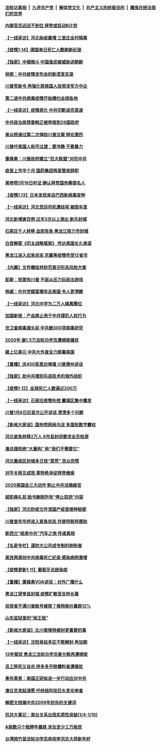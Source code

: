 

####  [法轮功真相](../../../../basic/blob/master/README.md?t=01150231) &nbsp;|&nbsp; [九评共产党](../../../../9ping.md/blob/master/README.md?t=01150231) &nbsp;|&nbsp; [解体党文化](../../../../jtdwh.md/blob/master/README.md?t=01150231)  &nbsp;|&nbsp; [共产主义的终极目的](../../../../gczydzjmd.md/blob/master/README.md?t=01150231) &nbsp;|&nbsp; [魔鬼在统治我们的世界](../../../../mgztzwmdsj.md/blob/master/README.md?t=01150231) 

#### [内阁官员迟迟不到位 拜登或启动B计划](../pages/nf4514/n12688175.md?t=01150231) 

#### [【一线采访】河北染疫暴增 三里庄全村隔离](../pages/nf4514/n12687859.md?t=01150231) 

#### [【疫情1·14】德国单日死亡人数刷新纪录](../pages/nf4514/n12687488.md?t=01150231) 

#### [【独家】中俄暗斗 中国渔民被威胁送朝鲜](../pages/nf4514/n12686659.md?t=01150231) 

#### [钟原：中共疫情发布会的新谎言实录](../pages/nf4514/n12686514.md?t=01150231) 

#### [川普签新令 再强化禁美国人投资涉军方中企](../pages/nf4514/n12686925.md?t=01150231) 

#### [第二波中共病毒疫情开始横扫全球各地](../pages/nf4514/n12686614.md?t=01150231) 

#### [【一线采访】疫情恶化 中共切断进京高速](../pages/nf4514/n12686145.md?t=01150231) 

#### [中共政治局常委韩正被举报到29国政府](../pages/nf4514/n12686391.md?t=01150231) 

#### [美众院通过第二次弹劾川普议案 辩论激烈](../pages/nf4514/n12686298.md?t=01150231) 

#### [川普吁美国人和平过渡：要冷静 不要暴力](../pages/nf4514/n12686242.md?t=01150231) 

#### [蓬佩奥：川普政府建立“巨大联盟”对抗中共](../pages/nf4514/n12684543.md?t=01150231) 

#### [疫苗上市半个月 国药集团两高管突辞职](../pages/nf4514/n12685806.md?t=01150231) 

#### [美参院1月19日听证 确认拜登国务卿提名人](../pages/nf4514/n12685711.md?t=01150231) 

#### [【疫情1.13】日本发现来自巴西新病毒变种](../pages/nf4514/n12685206.md?t=01150231) 

#### [【一线采访】河北货运司机遭歧视 被困车里](../pages/nf4514/n12685796.md?t=01150231) 

#### [河北新增逾百例 过半3次以上测出 新乐封城](../pages/nf4514/n12685805.md?t=01150231) 

#### [石家庄千人转移 血库告急 黑龙江铁力市封城](../pages/nf4514/n12685098.md?t=01150231) 

#### [白宫解密《印太战略框架》 传达美国长久承诺](../pages/nf4514/n12685318.md?t=01150231) 

#### [黑龙江进入应急状态 京冀黑疫情传至12省市](../pages/nf4514/n12684519.md?t=01150231) 

#### [【内幕】文件曝桂林防范意识形态风险方案](../pages/nf4514/n12682135.md?t=01150231) 

#### [彭斯：拒罢免川普 不屈从压力玩政治游戏](../pages/nf4514/n12684330.md?t=01150231) 

#### [杨威：中共党媒蛮横攻击美国 令人更清醒](../pages/nf4514/n12684226.md?t=01150231) 

#### [【一线采访】河北中学为二万人隔离腾位](../pages/nf4514/n12683961.md?t=01150231) 

#### [加国新规：产品禁止用于中共侵犯人权行为](../pages/nf4514/n12684038.md?t=01150231) 

#### [世卫查病毒源头前 中共删300项病毒研究](../pages/nf4514/n12683784.md?t=01150231) 

#### [2020年 逾1.5万法轮功学员遭绑架骚扰](../pages/nf4514/n12682977.md?t=01150231) 

#### [砸上亿美元 中共大外宣全力部署美国](../pages/nf4514/n12682358.md?t=01150231) 

#### [【重播】庆450英里边境墙 川普德州讲话](../pages/nf4514/n12681395.md?t=01150231) 

#### [【独家】助中共搜刮先进技术的海外组织](../pages/nf4514/n12669672.md?t=01150231) 

#### [【疫情1·12】全球死亡人数逼近200万](../pages/nf4514/n12682885.md?t=01150231) 

#### [【一线采访】石家庄疫情失控 藁城区集中爆发](../pages/nf4514/n12683438.md?t=01150231) 

#### [川普1月6日后首次公开讲话 澄清多个问题](../pages/nf4514/n12683652.md?t=01150231) 

#### [【新闻大家谈】国务院网闹乌龙 多国批数字霸权](../pages/nf4514/n12683439.md?t=01150231) 

#### [河北紧急转移2万人 6市县封闭要求全员检测](../pages/nf4514/n12682521.md?t=01150231) 

#### [澳总理拒绝“大重构” 称“我们不需要它”](../pages/nf4514/n12682162.md?t=01150231) 

#### [河北重疫区封城多日现“菜荒” 民众恐慌](../pages/nf4514/n12682766.md?t=01150231) 

#### [对华关税见成效 莱特希泽促拜登继续](../pages/nf4514/n12682174.md?t=01150231) 

#### [2020美国会三大动作 制止中共活摘器官](../pages/nf4514/n12682004.md?t=01150231) 

#### [就职典礼前 脸书删除所有“停止窃选”内容](../pages/nf4514/n12682647.md?t=01150231) 

#### [【独家】河北防疫文件泄国产疫苗接种秘密](../pages/nf4514/n12682302.md?t=01150231) 

#### [川普宣布华府进入紧急状态 并提供联邦援助](../pages/nf4514/n12682033.md?t=01150231) 

#### [新西兰“结束中共”汽车之旅 传递真相](../pages/nf4514/n12681352.md?t=01150231) 

#### [【名家专栏】谨防大公司成专制的剥削者](../pages/nf4514/n12680926.md?t=01150231) 

#### [美连两周创中共病毒死亡纪录 感染病例激增](../pages/nf4514/n12681763.md?t=01150231) 

#### [【疫情更新1·11】葡萄牙总统染疫](../pages/nf4514/n12680567.md?t=01150231) 

#### [【重播】蓬佩奥VOA讲话：对外广播什么](../pages/nf4514/n12681321.md?t=01150231) 

#### [黑龙江望奎县封城 疫情扩散至吉林长春](../pages/nf4514/n12681430.md?t=01150231) 

#### [投资者不满川普账号被禁？推特股价暴跌12%](../pages/nf4514/n12681134.md?t=01150231) 

#### [山东监狱里的“阎王班”](../pages/nf4514/n12679623.md?t=01150231) 

#### [【新闻大家谈】比川普推特被封更重要的事](../pages/nf4514/n12681139.md?t=01150231) 

#### [【一线采访】沈阳皇姑多区不敢解封 再加期](../pages/nf4514/n12680713.md?t=01150231) 

#### [13年冤狱 黑龙江法轮功学员姜允敬再遭绑架](../pages/nf4514/n12678833.md?t=01150231) 

#### [员工猝死又自杀 拼多多开除爆料者遭痛批](../pages/nf4514/n12679974.md?t=01150231) 

#### [奥布莱恩：美国正研拟进一步行动应对中共](../pages/nf4514/n12680297.md?t=01150231) 

#### [澳议员发起请愿 吁终结科技巨头言论审查](../pages/nf4514/n12680134.md?t=01150231) 

#### [解密文档揭中共2009年封杀的关键词](../pages/nf4514/n12677509.md?t=01150231) 

#### [抗共大事记：美台关系出现实质性突破(1/4-1/10)](../pages/nf4514/n12679245.md?t=01150231) 

#### [A股数只个股跨年暴跌 涉及至少三万股民](../pages/nf4514/n12679379.md?t=01150231) 

#### [台湾桃竹苗法轮功学员恭祝李洪志大师新年好](../pages/nf4514/n12679002.md?t=01150231) 

